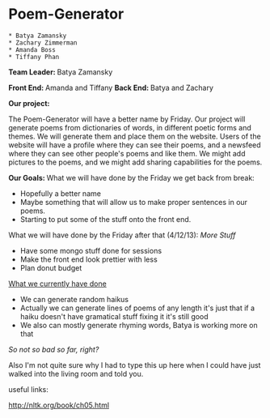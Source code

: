 Poem-Generator
==============
	* Batya Zamansky
	* Zachary Zimmerman
	* Amanda Boss
	* Tiffany Phan


<b>Team Leader: </b> Batya Zamansky

<b>Front End: </b> Amanda and Tiffany
<b>Back End: </b> Batya and Zachary

<b>Our project: </b>

The Poem-Generator will have a better name by Friday.
Our project will generate poems from dictionaries of words, in different poetic forms and themes.  We will generate them and place them on the website.  Users of the website will have a profile where they can see their poems, and a newsfeed where they can see other people's poems and like them.  We might add pictures to the poems, and we might add sharing capabilities for the poems.


<b>Our Goals: </b>
What we will have done by the Friday we get back from break:
<ul>
<li> Hopefully a better name </li>
<li> Maybe something that will allow us to make proper sentences in our poems.</li>
<li>Starting to put some of the stuff onto the front end.</li>
</ul>

What we will have done by the Friday after that (4/12/13):
<i> More Stuff </i>
<ul>
<li>Have some mongo stuff done for sessions</li>
<li>Make the front end look prettier with less</li>
<li>Plan donut budget</li>
</ul>

<u> What we currently have done </u>
<ul>
<li> We can generate random haikus </li>
<li> Actually we can generate lines of poems of any length it's just that if a haiku doesn't have gramatical stuff fixing it it's still good </li>
<li> We also can mostly generate rhyming words, Batya is working more on that </li>
</ul>

<i> So not so bad so far, right? </i>

Also I'm not quite sure why I had to type this up here when I could have just walked into the living room and told you.





useful links:

http://nltk.org/book/ch05.html